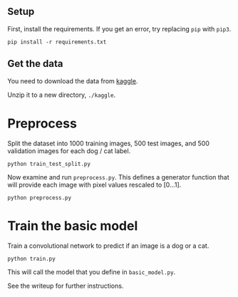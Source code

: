 ## Setup

First, install the requirements. If you get an error, try replacing `pip` with `pip3`.

    pip install -r requirements.txt

## Get the data
You need to download the data from [kaggle](www.kaggle.com/c/dogs-vs-cats/data).

Unzip it to a new directory, `./kaggle`.

# Preprocess

Split the dataset into 1000 training images, 500 test images, and 500 validation images for each dog / cat label.

    python train_test_split.py

Now examine and run `preprocess.py`.
This defines a generator function that will provide each image with pixel values rescaled to [0...1].

    python preprocess.py

# Train the basic model

Train a convolutional network to predict if an image is a dog or a cat.

    python train.py

This will call the model that you define in `basic_model.py`.


See the writeup for further instructions.